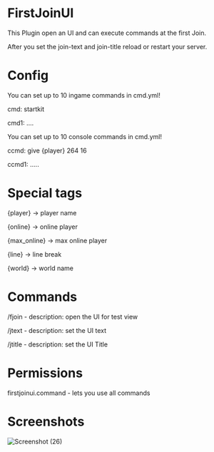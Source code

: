 # FirstJoinUI
This Plugin open an UI and can execute commands at the first Join.

After you set the join-text and join-title reload or restart your server.

# Config
You can set up to 10 ingame commands in cmd.yml!

cmd: startkit

cmd1: ....

You can set up to 10 console commands in cmd.yml!

ccmd: give {player} 264 16

ccmd1: .....

# Special tags
{player} -> player name

{online} -> online player

{max_online} -> max online player

{line} -> line break

{world} -> world name

# Commands
/fjoin - description: open the UI for test view

/jtext - description: set the UI text

/jtitle - description: set the UI Title

# Permissions
firstjoinui.command - lets you use all commands

# Screenshots
![Screenshot (26)](https://user-images.githubusercontent.com/67799203/103339571-fcf3ba00-4a81-11eb-9985-7a96faaa9f23.png)

